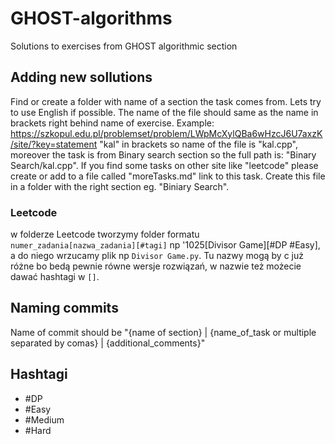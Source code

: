 # GHOST-algorithms
Solutions to exercises from GHOST algorithmic section


## Adding new sollutions
Find or create a folder with name of a section the task comes from. Lets try to use English if possible. The name of the file should same as the name in brackets right behind name of exercise. Example: https://szkopul.edu.pl/problemset/problem/LWpMcXylQBa6wHzcJ6U7axzK/site/?key=statement
"kal" in brackets so name of the file is "kal.cpp", moreover the task is from Binary search section so the full path is: "Binary Search/kal.cpp". If you find some tasks on other site like "leetcode" please create or add to a file called "moreTasks.md" link to this task. Create this file in a folder with the right section eg. "Biniary Search".

### Leetcode
w folderze Leetcode tworzymy folder formatu `numer_zadania[nazwa_zadania][#tagi]` np '1025[Divisor Game][#DP #Easy], a do niego wrzucamy plik np `Divisor Game.py`. Tu nazwy mogą by c już różne bo bedą pewnie równe wersje rozwiązań, w nazwie też możecie dawać hashtagi w `[]`.
## Naming commits

Name of commit should be "{name of section} | {name_of_task or multiple separated by comas} | {additional_comments}"

## Hashtagi
* #DP
* #Easy
* #Medium
* #Hard
